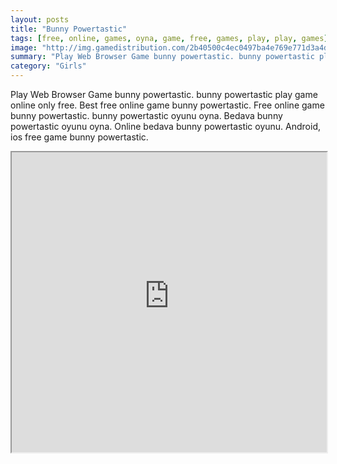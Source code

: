 ```yaml
---
layout: posts
title: "Bunny Powertastic"
tags: [free, online, games, oyna, game, free, games, play, play, games]
image: "http://img.gamedistribution.com/2b40500c4ec0497ba4e769e771d3a4df.jpg"
summary: "Play Web Browser Game bunny powertastic. bunny powertastic play game online only free. Best free online game bunny powertastic. Free online game bunny powertastic. bunny powertastic oyunu oyna. Bedava bunny powertastic oyunu oyna. Online bedava bunny powertastic oyunu. Android, ios free game bunny powertastic."
category: "Girls"
---
```


Play Web Browser Game bunny powertastic. bunny powertastic play game online only free. Best free online game bunny powertastic. Free online game bunny powertastic. bunny powertastic oyunu oyna. Bedava bunny powertastic oyunu oyna. Online bedava bunny powertastic oyunu. Android, ios free game bunny powertastic.

<iframe width="100%" height="480px;" src="http://html5.gamedistribution.com/2b40500c4ec0497ba4e769e771d3a4df/"></iframe>